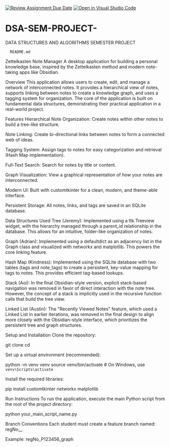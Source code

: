 [![Review Assignment Due Date](https://classroom.github.com/assets/deadline-readme-button-22041afd0340ce965d47ae6ef1cefeee28c7c493a6346c4f15d667ab976d596c.svg)](https://classroom.github.com/a/__oZ-IAL)
[![Open in Visual Studio Code](https://classroom.github.com/assets/open-in-vscode-2e0aaae1b6195c2367325f4f02e2d04e9abb55f0b24a779b69b11b9e10269abc.svg)](https://classroom.github.com/online_ide?assignment_repo_id=19822520&assignment_repo_type=AssignmentRepo)
# DSA-SEM-PROJECT-
DATA STRUCTURES AND ALGORITHMS SEMESTER PROJECT

      README.md
Zettelkasten Note Manager
A desktop application for building a personal knowledge base, inspired by the Zettelkasten method and modern note-taking apps like Obsidian.

Overview
This application allows users to create, edit, and manage a network of interconnected notes. It provides a hierarchical view of notes, supports linking between notes to create a knowledge graph, and uses a tagging system for organization. The core of the application is built on fundamental data structures, demonstrating their practical application in a real-world project.

Features
Hierarchical Note Organization: Create notes within other notes to build a tree-like structure.

Note Linking: Create bi-directional links between notes to form a connected web of ideas.

Tagging System: Assign tags to notes for easy categorization and retrieval (Hash Map implementation).

Full-Text Search: Search for notes by title or content.

Graph Visualization: View a graphical representation of how your notes are interconnected.

Modern UI: Built with customtkinter for a clean, modern, and theme-able interface.

Persistent Storage: All notes, links, and tags are saved in an SQLite database.

Data Structures Used
Tree (Jeremy): Implemented using a ttk.Treeview widget, with the hierarchy managed through a parent_id relationship in the database. This allows for an intuitive, folder-like organization of notes.

Graph (Adrian): Implemented using a defaultdict as an adjacency list in the Graph class and visualized with networkx and matplotlib. This powers the core linking feature.

Hash Map (Kindness): Implemented using the SQLite database with two tables (tags and note_tags) to create a persistent, key-value mapping for tags to notes. This provides efficient tag-based lookups.

Stack (Aoi): In the final Obsidian-style version, explicit stack-based navigation was removed in favor of direct interaction with the note tree. However, the concept of a stack is implicitly used in the recursive function calls that build the tree view.

Linked List (Austin): The "Recently Viewed Notes" feature, which used a Linked List in earlier iterations, was removed in the final design to align more closely with the Obsidian-style interface, which prioritizes the persistent tree and graph structures.

Setup and Installation
Clone the repository:

git clone <your-repo-url>
cd <your-repo-directory>

Set up a virtual environment (recommended):

python -m venv venv
source venv/bin/activate  # On Windows, use `venv\Scripts\activate`

Install the required libraries:

pip install customtkinter networkx matplotlib

Run Instructions
To run the application, execute the main Python script from the root of the project directory:

python your_main_script_name.py

Branch Conventions
Each student must create a feature branch named: regNo_<YourRegNo>_<ModuleName>

Example: regNo_P123456_graph
